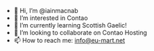 - 👋 Hi, I’m @iainmacnab
- 👀 I’m interested in Contao
- 🌱 I’m currently learning Scottish Gaelic!
- 💞️ I’m looking to collaborate on Contao Hosting
- 📫 How to reach me: info@eu-mart.net

<!---
iainmacnab/iainmacnab is a ✨ special ✨ repository because its `README.md` (this file) appears on your GitHub profile.
You can click the Preview link to take a look at your changes.
--->
